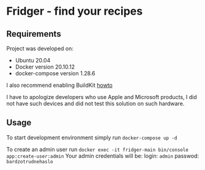 # Fridger - find your recipes
  
## Requirements
Project was developed on:
* Ubuntu 20.04
* Docker version 20.10.12
* docker-compose version 1.28.6

I also recommend enabling BuildKit [howto](https://docs.docker.com/develop/develop-images/build_enhancements/)

I have to apologize developers who use Apple and Microsoft products, I did not have such devices and did not test this solution on such hardware.
## Usage
To start development environment simply run `docker-compose up -d`

To create an admin user run `docker exec -it fridger-main bin/console app:create-user:admin`
Your admin credentials will be: login: `admin` passwod: `bardzotrudnehaslo`
